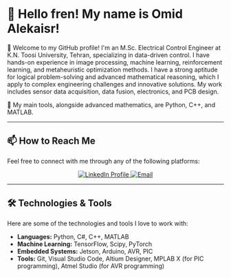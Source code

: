 # 👋 Hello fren! My name is Omid Alekaisr!

🌟 Welcome to my GitHub profile!
I'm an M.Sc. Electrical Control Engineer at K.N. Toosi University, Tehran, specializing in data-driven control. I have hands-on experience in image processing, machine learning, reinforcement learning, and metaheuristic optimization methods. I have a strong aptitude for logical problem-solving and advanced mathematical reasoning, which I apply to complex engineering challenges and innovative solutions. My work includes sensor data acquisition, data fusion, electronics, and PCB design.

🌱 My main tools, alongside advanced mathematics, are Python, C++, and MATLAB.

---

## 📫 How to Reach Me
Feel free to connect with me through any of the following platforms:

<p align='center'>
  <a href="https://www.linkedin.com/in/majidalekasir" target="_blank">
    <img src="https://img.shields.io/badge/LinkedIn-Profile-blue?style=flat&logo=linkedin" alt="LinkedIn Profile" />
  </a>
  <a href="mailto:majid.alekasir@gmail.com" target="_blank">
    <img src="https://img.shields.io/badge/Email-Contact%20Me-red?style=flat&logo=gmail" alt="Email" />
  </a>
</p>

---

## 🛠️ Technologies & Tools
Here are some of the technologies and tools I love to work with:
- **Languages:** Python, C#, C++, MATLAB
- **Machine Learning:** TensorFlow, Scipy, PyTorch
- **Embedded Systems:** Jetson, Arduino, AVR, PIC
- **Tools:** Git, Visual Studio Code, Altium Designer, MPLAB X (for PIC programming), Atmel Studio (for AVR programming)
